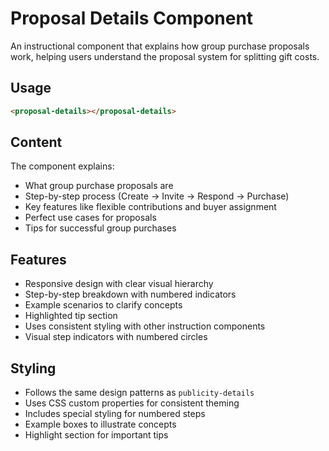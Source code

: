 # Proposal Details Component

An instructional component that explains how group purchase proposals work, helping users understand the proposal system for splitting gift costs.

## Usage

```html
<proposal-details></proposal-details>
```

## Content

The component explains:
- What group purchase proposals are
- Step-by-step process (Create → Invite → Respond → Purchase)
- Key features like flexible contributions and buyer assignment
- Perfect use cases for proposals
- Tips for successful group purchases

## Features

- Responsive design with clear visual hierarchy
- Step-by-step breakdown with numbered indicators
- Example scenarios to clarify concepts
- Highlighted tip section
- Uses consistent styling with other instruction components
- Visual step indicators with numbered circles

## Styling

- Follows the same design patterns as `publicity-details`
- Uses CSS custom properties for consistent theming
- Includes special styling for numbered steps
- Example boxes to illustrate concepts
- Highlight section for important tips